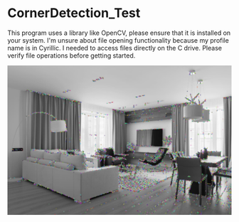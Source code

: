 # CornerDetection_Test
This program uses a library like OpenCV, please ensure that it is installed on your system.
I'm unsure about file opening functionality because my profile name is in Cyrillic. I needed to access files directly on the C drive. Please verify file operations before getting started.

![Sample Image](results/OpenCVFAST1.jpeg)
